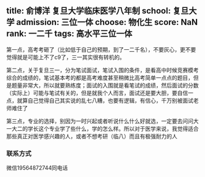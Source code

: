 title: 俞博洋 复旦大学临床医学八年制
school: 复旦大学
admission: 三位一体
choose: 物化生
score: NaN
rank: 一二千
tags: 高水平三位一体
---

第一点，高考考砸了（比如低于自己的预期，到了一二千名），不要灰心，更不要觉得就是可能上不了c9了，三一其实很有转机的。

第二点，关于复旦三一，分为笔试面试，笔试入围的条件，是看高中时候竞赛模考综合的成绩的，笔试基本考的都是高考难度甚至稍微比高考简单一点点的题目，但是题量非常大，所以就要熟练度；面试的入围就是看笔试的成绩，然后面试的分数（实际上）可能与笔试有关的，但是就我个人而言，面试还是要大胆，要自信一点，就算自己觉得自己其实说的乱七八糟，也要有逻辑，有信心，千万别被面试老师难住了

第三点，专业的选择，别因为一时兴起或者听说什么什么好就选，一定要去问问大一大二的学长这个专业学了些什么，学的怎么样。所以对于医学来说，我觉得适合那些真正对医学感兴趣的人，或者不想考研（临八）而且有极强耐力的人

### 联系方式

微信19564872744同电话
